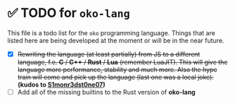 # ✅ TODO for `oko-lang`
This file is a todo list for the `oko` programming language. Things that are listed here are being developed at the moment or will be in the near future.

- [x] ~~Rewriting the language (at least partially) from JS to a different language, f.e. **C** / **C++** / **Rust** / **Lua** (remember LuaJIT). This will give the language more performance, stability and much more. Also the hype train will come and pick up the language (last one was a local joke).~~ **(kudos to [S1monr3dst0ne07](https://github.com/S1monr3dst0ne07))**
- [ ] Add all of the missing builtins to the Rust version of **oko-lang**
